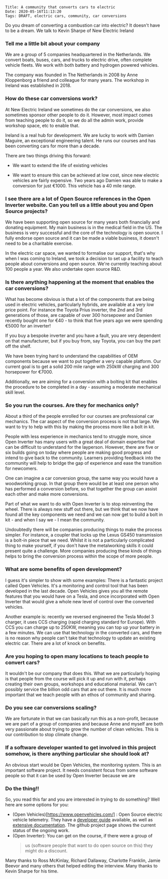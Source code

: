     Title: A community that converts cars to electric
    Date: 2020-05-16T11:13:20
    Tags: DRAFT, electric cars, community, car conversions

Do you dream of converting a combustion car into electric? It doesn't
have to be a dream. We talk to Kevin Sharpe of New Electric Ireland

<!-- more -->



### Tell me a little bit about your company

We are a group of 5 companies headquartered in the Netherlands. We
convert boats, buses, cars, and trucks to electric drive, often complete
vehicle fleets. We work with both battery and hydrogen powered vehicles.

The company was founded in The Netherlands in 2008 by Anne Kloppenborg a
friend and colleague for many years. The workshop in Ireland was
established in 2018.

### How do these car conversions work?

At New Electric Ireland we sometimes do the car conversions, we also
sometimes sponsor other people to do it. However, most impact comes from
teaching people to do it, so we do all the admin work, provide workshop
space, etc to enable that.

Ireland is a real hub for development. We are lucky to work with Damien
Maguire, an exceptional engineering talent. He runs our courses and has
been converting cars for more than a decade.

There are two things driving this forward:

-   We want to extend the life of existing vehicles

-   We want to ensure this can be achieved at low cost, since new electric vehicles are fairly expensive. Two years ago Damien was able to make a conversion for just €1000. This vehicle has a 40 mile range.

### I see there are a lot of Open Source references in the Open Inverter website. Can you tell us a little about you and Open Source projects?

We have been supporting open source for many years both financially and
donating equipment. My main business is in the medical field in the US.
The business is very successful and the core of the technology is open
source. I fully endorse open source and it can be made a viable
business, it doesn't need to be a charitable exercise.

In the electric car space, we wanted to formalise our support, that\'s
why when I was coming to Ireland, we took a decision to set up a
facility to teach people about conversions and open source. We're
currently teaching about 100 people a year. We also undertake open
source R&D.

### Is there anything happening at the moment that enables the car conversions?

What has become obvious is that a lot of the components that are being
used in electric vehicles, particularly hybrids, are available at a very
low price point. For instance the Toyota Prius inverter, the 2nd and 3rd
generations of those, are capable of over 300 horsepower and Damien
recently bought one for €40 - to think that five years ago we were
spending €5000 for an inverter!

If you buy a bespoke inverter and you have a fault, you are very
dependent on that manufacturer, but if you buy from, say Toyota, you can
buy the part off the shelf.

We have been trying hard to understand the capabilities of OEM
components because we want to put together a very capable platform. Our
current goal is to get a solid 200 mile range with 250kW charging and
300 horsepower for €7000.

Additionally, we are aiming for a conversion with a bolting kit that
enables the procedure to be completed in a day - assuming a moderate
mechanical skill level.

### So you run the courses. Are they for mechanics only?

About a third of the people enrolled for our courses are professional
car mechanics. The car aspect of the conversion process is not that
large. We want to try to help with this by making the process more like
a bolt in kit.

People with less experience in mechanics tend to struggle more, since
Open Inverter has many users with a great deal of domain expertise that
can be difficult to understand for the layperson. However, there are
five or six builds going on today where people are making good progress
and intend to give back to the community. Learners providing feedback
into the community will help to bridge the gap of experience and ease
the transition for newcomers.

One can imagine a car conversion group, the same way you would have a
woodworking group. In that group there would be at least one person who
has performed a conversion before, so that together the group can assist
each other and make more conversions.

Part of what we want to do with Open Inverter is to stop reinventing the
wheel. There is always new stuff out there, but we think that we now
have found all the key components we need and we can now get to build a
bolt in kit - and when I say we - I mean the community.

Undoubtedly there will be companies producing things to make the process
simpler. For instance, a coupler that locks up the Lexus GS450
transmission is a bolt-in piece that we need. Whilst it is not a
particularly complicated thing to make yourself, if you don't have the
metalworking skills it could present quite a challenge. More companies
producing these kinds of things helps to bring the conversion process
within the scope of more people.

### What are some benefits of open development?

I guess it's simpler to show with some examples: There is a fantastic
project called Open Vehicles. It's a monitoring and control tool that
has been developed in the last decade. Open Vehicles gives you all the
remote features that you would have on a Tesla, and once incorporated
with Open Inverter that would give a whole new level of control over the
converted vehicles.

Another example is: recently we reversed engineered the Tesla Model 3
charger, it uses CCS charging (rapid charging standard for Europe). With
CCS you can charge up to 250KW, meaning you can top up your battery in a
few minutes. We can use that technology in the converted cars, and there
is no reason why people can't take that technology to update an existing
electric car. There are a lot of knock on benefits.

### Are you hoping to open many locations to teach people to convert cars?

It wouldn't be our company that does this. What we are particularly
hoping is that people from the course will pick it up and run with it,
perhaps creating their own groups, workshops and educational material.
We can't possibly service the billion odd cars that are out there. It is
much more important that we teach people with an ethos of community and
sharing.

### Do you see car conversions scaling?

We are fortunate in that we can basically run this as a non-profit,
because we are part of a group of companies and because Anne and myself
are both very passionate about trying to grow the number of clean
vehicles. This is our contribution to stop climate change.

### If a software developer wanted to get involved in this project somehow, is there anything particular she should look at?

An obvious start would be Open Vehicles, the monitoring system. This is
an important software project. It needs consistent focus from some
software people so that it can be used by Open Inverter because we are

### Do the thing!!

So, you read this far and you are interested in trying to do something?
Well here are some options for you:

* (Open Vehicles)[https://www.openvehicles.com/] : Open Source electric vehicle telemetry. They have a [developer guide](https://docs.google.com/document/d/1q5M9Lb5jzQhJzPMnkMKwy4Es5YK12ACQejX\_NWEixr0/edit\#) available, as well as [extensive documentation](https://docs.openvehicles.com/en/latest/index.html). The github project page shows the current status of the ongoing work.
* (Open Inverter): You can get on the course, if there were a group of
    > us (software people that want to do open source on this) they
    > might do a discount.

Many thanks to Ross McKinlay, Richard Dallaway, Charlotte Franklin, Jamie Beevor and many others that helped editing the interview. Many thanks to Kevin Sharpe for his time. 
